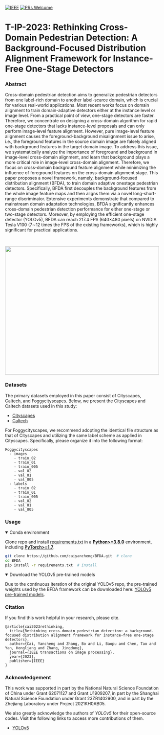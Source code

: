 [![IEEE](https://img.shields.io/badge/IEEE-10231122-b31b1b.svg)](https://ieeexplore.ieee.org/document/10231122)
[![PRs Welcome](https://img.shields.io/badge/PRs-welcome-brightgreen.svg?style=flat-square)](https://github.com/caiyancheng/BFDA/pulls)

# T-IP-2023: Rethinking Cross-Domain Pedestrian Detection: A Background-Focused Distribution Alignment Framework for Instance-Free One-Stage Detectors

### Abstract
Cross-domain pedestrian detection aims to generalize pedestrian detectors from one label-rich domain to another label-scarce domain, which is crucial for various real-world applications. Most recent works focus on domain alignment to train domain-adaptive detectors either at the instance level or image level. From a practical point of view, one-stage detectors are faster. Therefore, we concentrate on designing a cross-domain algorithm for rapid one-stage detectors that lacks instance-level proposals and can only perform image-level feature alignment. However, pure image-level feature alignment causes the foreground-background misalignment issue to arise, i.e., the foreground features in the source domain image are falsely aligned with background features in the target domain image. To address this issue, we systematically analyze the importance of foreground and background in image-level cross-domain alignment, and learn that background plays a more critical role in image-level cross-domain alignment. Therefore, we focus on cross-domain background feature alignment while minimizing the influence of foreground features on the cross-domain alignment stage. This paper proposes a novel framework, namely, background-focused distribution alignment (BFDA), to train domain adaptive onestage pedestrian detectors. Specifically, BFDA first decouples the background features from the whole image feature maps and then aligns them via a novel long-short-range discriminator. Extensive experiments demonstrate that compared to mainstream domain adaptation technologies, BFDA significantly enhances cross-domain pedestrian detection performance for either one-stage or two-stage detectors. Moreover, by employing the efficient one-stage detector (YOLOv5), BFDA can reach 217.4 FPS (640×480 pixels) on NVIDIA Tesla V100 (7∼12 times the FPS of the existing frameworks), which is highly significant for practical applications.

&ensp;
<p align="center">
  <img src="./images/Figure_1.png" width="100%" height="420">
</p>

### Datasets
The primary datasets employed in this paper consist of Cityscapes, Caltech, and Foggycityscapes. Below, we present the Cityscapes and Caltech datasets used in this study:
* [Cityscapes](https://drive.google.com/drive/folders/1tzEbh6qkd6uzxPWHhZWL5ry7q8FRltcG?usp=sharing)
* [Caltech](https://drive.google.com/drive/folders/1tzEbh6qkd6uzxPWHhZWL5ry7q8FRltcG?usp=sharing)

For Foggycityscapes, we recommend adopting the identical file structure as that of Cityscapes and utilizing the same label scheme as applied in Cityscapes. Specifically, please organize it into the following format:
````
Foggycityscapes
  - images
    - train_02
    - train_01
    - train_005
    - val_02
    - val_01
    - val_005
  - labels
    - train_02
    - train_01
    - train_005
    - val_02
    - val_01
    - val_005
````

### Usage
<details open>
<summary>Conda environment</summary>

Clone repo and install [requirements.txt](https://github.com/caiyancheng/BFDA/blob/main/requirements.txt) in a
[**Python>=3.8.0**](https://www.python.org/) environment, including
[**PyTorch>=1.7**](https://pytorch.org/get-started/locally/).

```bash
git clone https://github.com/caiyancheng/BFDA.git  # clone
cd BFDA
pip install -r requirements.txt  # install
```

</details>

<details open>
<summary>Download the YOLOv5 pre-trained models</summary>

Due to the continuous iteration of the original YOLOv5 repo, the pre-trained weights used by the BFDA framework can be downloaded here:
[YOLOv5 pre-trained models](https://drive.google.com/drive/folders/1I5zM935VgVTQt7rT0adL_K5ajRt0fFDv?usp=sharing).

</details>

### Citation
If you find this work helpful in your research, please cite.
````
@article{cai2023rethinking,
  title={Rethinking cross-domain pedestrian detection: a background-focused distribution alignment framework for instance-free one-stage detectors},
  author={Cai, Yancheng and Zhang, Bo and Li, Baopu and Chen, Tao and Yan, Hongliang and Zhang, Jingdong},
  journal={IEEE transactions on image processing},
  year={2023},
  publisher={IEEE}
}
````

### Acknowledgement
This work was supported in part by the National Natural Science Foundation of China under Grant 62071127 and Grant U1909207, in part by the Shanghai Natural Science Foundation
under Grant 23ZR1402900, and in part by the Zhejiang Laboratory under Project 2021KH0AB05.

We also greatly acknowledge the authors of _YOLOv5_ for their open-source codes. Visit the following links to access more contributions of them.
* [YOLOv5](https://github.com/ultralytics/yolov5)

